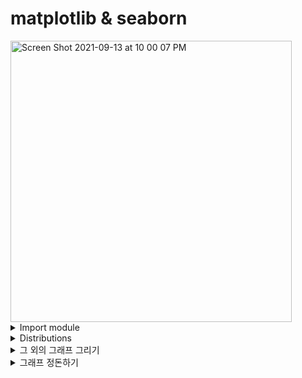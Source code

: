 # matplotlib & seaborn

<img width="450" alt="Screen Shot 2021-09-13 at 10 00 07 PM" src="https://user-images.githubusercontent.com/43725183/133088026-42213682-6d21-4a32-ab2e-6e7c4648caea.png">

<details close>
  <summary>Import module</summary><br>
    
    
```python
import matplotlib.pyplot as plt
import seaborn as sns
```
</details>

<details close>
  <summary>Distributions</summary><br>
  
### A. histogram-based(+ scatterplot)
- continuous variable
- bar graph 높이가 없을때는 bin수를 조정해보기.
- hue 순서 조정하기(`hue_order=['L', 'M', 'H']`)

    ```python
    # one variable
    sns.histplot(df["age"])  
    sns.histplot(x="age", hue="DEATH_EVENT", data=df, kde=True)
    sns.histplot(x="raisedhands",hue="Class", data=df, kde=True, hue_order=['L', 'M', 'H'])
    sns.histplot(x="ejection_fraction", data=df, bins=13)

    #two variables
    sns.jointplot(df["age"], df["creatinine_phosphokinase"]) 
    sns.jointplot(x='platelets', y="creatinine_phosphokinase", hue="DEATH_EVENT", data=df, alpha=0.3)

    #multiple variables
    sns.pairplot(df)  
    ```

- 값의 범위가 너무 넓을 경우 `histplot()` 등이 잘 동작하지 않으므로, `rugplot`을 활용

    ```python
    fig = plt.figure(figsize=(8, 2))
    sns.rugplot(x='price', data=df, height=1)
    ```

- pandas로 pairplot 그리기

    ```python
    pd.plotting.scatter_matrix(df.loc[:, df.columns!="class"], 
                                c = color_list, 
                                figsize= [30,30], 
                                alpha=0.3,
                                s = 50, 
                                diagonal = 'hist')
    ```

### B. boxplot-based
- x: categorical, y: continuous, hue: categorical
- 보고할때는 boxplot을 쓰는 것이 좋다!

  ```python
  sns.boxplot(df["age"])
  sns.violinplot(df["age"])
  sns.swarmplot(df["age"])
  ```

- Boxplot + jitter + hue

  ```python
  fig = plt.figure(figsize=(15, 8))

  sns.stripplot(x = df["genotype"], y = df["ID132"], hue=df["Dx"], dodge=True)
  ax = sns.boxplot(x = df["genotype"], y = df["ID132"], hue=df["Dx"], width = 0.4)

  handles, labels = ax.get_legend_handles_labels()
  l = plt.legend(handles[0:2], labels[0:2], fontsize="x-large")

  plt.xticks(size=15)
  plt.xlabel("Genotype", size=16)
  plt.ylabel("Metabolite(ID132)", size=16)
  plt.title("ID132(PC aa C42:4) & chr5:108748416:C:G", size = 20)
  plt.savefig("/Users/lizzychoi/Downloads/ID132_chr5_108748416_C_G_genotype.pdf.pdf", transparent=True)
  ```

### C. bar graph
- categorical variable

  ```python
  sns.countplot(x="Class", data=df, order=["L", "M", "H"])
  sns.countplot(x="gender", hue="Class", data=df, hue_order=["L", "M", "H"])
  #y축은 count

  #그래프 방향을 바꾸고 싶다면 x대신 y argument를 넣어준다.
  #NA 값은 다음과 같이 처리해서 확인한다. 
  sns.countplot(y='manufacturer', data=df.fillna('n/a'), order=df.fillna('n/a')['manufacturer'].value_counts().index)
  ```

### D. heatmap

```python
# DataFrame의 corr() 메소드와 Seaborn의 heatmap() 메소드를 이용하여 Pearson's correlation 시각화하기

sns.heatmap(df.corr())
sns.heatmap(df.corr()[['blueWins']], annot=True)
```

```python
# upper triangle 다 True로 만들기
mask = np.zeros_like(corr, dtype=np.bool)
mask[np.triu_indices_from(mask)] = True

f, ax = plt.subplots(figsize=(11, 9))
cmap = sns.diverging_palette(1,200, as_cmap=True)

sns.heatmap(corr, mask = mask, cmap = cmap, vmax = 1, vmin = -1, center = 0, linewidths=2)
```

</details>
 
 
<details close>
  <summary>그 외의 그래프 그리기</summary><br>
  
- 산포도(scatter plot)

  ```python
  plt.scatter(x=y_test, y=pred, alpha=0.005)
  sns.histplot(x=y_test, y=pred)  #이름이 histplot이지만 scatter plot을 그려준다. 
  ```

- 라인 더하기

  ```python
  plt.plot([0,60000], [0,60000], 'r-')
  ```

- 누적 바 그래프

    ```python
    #culmulative sum을 구해준다. 
    d = data[data.columns[4:]].cumsum(axis=1)
    d = d[d.columns[::-1]]

    colors = ['r', 'g', 'b', 'c', 'm', 'y', 'purple'][::-1]
    for idx, c in enumerate(d.columns[:-1]):
      sns.barplot(x=c, y='country', data=d, label=c, color=colors[idx])
    ```

- 바 그래프 + count annotation

    ```python
    g = sns.factorplot(x = 'class', data = df, kind = 'count', palette = 'YlGnBu', size = 6)
    g.ax.xaxis.set_label_text("Type of Defect")
    g.ax.yaxis.set_label_text("Type of Count")
    g.ax.set_title("The number of Defects by Defect type")
    plt.plot()
    # (문제) Barplot의 bar 상단에 값을 text로 달아줍니다.
    for p in g.ax.patches:
      g.ax.annotate((p.get_height()), (p.get_x() + 0.2, p.get_height() + 10))
    ```

- ploty-Choropleth
    - 미국 지도

        ```python
        # ff.create_choropleth() 메소드를 이용하여 Choropleth 플랏하기
        # Hint) 공식 레퍼런스 참조: https://plotly.com/python/county-choropleth/#the-entire-usa
        import plotly.figure_factory as ff

        fig = ff.create_choropleth(
            fips=fips, values=data,
            show_state_data=False,
            colorscale=colorscale,
            binning_endpoints=list(np.linspace(0.0, 1.0, len(colorscale) - 2)),
            show_hover=True, centroid_marker={'opacity': 0},
            asp=2.9, title='USA by Voting for DEM Presient'
        )

        fig.layout.template = None
        fig.show()
        ```

    - 세계 지도

        ```python
        # 공식 레퍼런스 참조: https://plotly.com/python/choropleth-maps/#world-choropleth-map
        def get_choropleth_data(date):
          # TODO: date에 해당하는 날짜로 데이터 생성
          data = go.Choropleth(
              locations = df_code.columns,
              z = df_code.loc[date],
              text = df_c.columns,
              colorscale = 'Blues',
              autocolorscale=False,
              reversescale=True,
              marker_line_color='darkgray',
              marker_line_width=0.5,
              colorbar_tickprefix = '',
              colorbar_title = 'Confirmed Cases',
          )
          return data

        # 공식 레퍼런스 참조: https://plotly.com/python/choropleth-maps/#world-choropleth-map
        date = df_case.index[-1]
        data = get_choropleth_data(date)
        fig = go.Figure(data=data)
        fig.update_layout(
            title_text='Confirmed Cases in ' + str(date),
            geo=dict(
                showframe=False,
                showcoastlines=False,
                projection_type='equirectangular'
            )
        )

        fig.show()
        ```

</details>


<details close>
  <summary>그래프 정돈하기</summary><br>
  
  
- 그래프 여러개 그리기
    - 한 그래프에 여러개 그리기

        ```python
        # 두 모델의 Precision-Recall 커브를 한번에 그리기 (힌트: fig.gca()로 ax를 반환받아 사용)
        fig = plt.figure()
        ax = fig.gca()

        disp_lr = plot_precision_recall_curve(model_lr, X_test, y_test, ax=ax)
        disp_xgb = plot_precision_recall_curve(model_xgb, X_test, y_test, ax=ax)
        ```

    - 한 그래프에 3개 이상의 그래프 그리기

        ```python
        plt.figure(figsize=(18, 15))

        plt.subplot(2, 2, 1)
        #그래프 1
        plt.subplot(2, 2, 2)
        #그래프 2
        plt.subplot(2, 2, 3)
        #그래프 3
        plt.subplot(2, 2, 4)
        #그래프 4
        plt.show()
        ```

    - x축은 공유하지만 y축의 scale은 다른 그래프를 한 그래프에 그리기

        ```python
        #그래프 1 그리고

        #그래프 2 아래 방법으로 그리기
        ax = plt.gca()
        ax2 = ax.twinx()  #x축은 공유하지만, y축은 서로 다름
        ax2.plot(top_ten_deaths.index, top_ten_deaths, 'r--')
        ax2.set_ylabel('Total Deaths', color='red', size=15)
        ```



- line style
    - 점으로 연결된 라인: `plt.plot(t.index, t, '.-')`
- tick
    - x 축 tick 없애기: `plt.xticks([])`
- 축 방향

    ```python
    ax = plt.gca()   #get current axis
    ax.invert_yaxis(). #yaxis 위아래 바꾸기

    #y axis 위치를 오른쪽으로 옮기기
    ax.yaxis.set_label_position('right')  
    ax.yaxis.tick_right()
    ```

- 축 범위

    ```python
    plt.xlim(-100, 100)
    plt.xlim(['2015', '2020']) #left, right 입력
    plt.xlim(right=df_case.index[-1])

    plt.ylim([0, rank_table.max().max() + 1])
    plt.ylim(0, df_case[country].max()*1.1)
    ```

- 축 라벨
    - 축 라벨 바꾸기 + 글자 크기: `plt.xlabel('error ($)', size=15)`
    - 축 라벨 없애기: `plt.xlabel('')`
    - x 축 라벨 글자 90도 회전: `plt.xticks(rotation=90)`
    - x 축 라벨 글자 크기: `plt.xticks(size=15)`
    - Y축 라벨 글자 숫자에서 글자로 바꾸기(첫번째 인자를 숫자, 두번째 인자를 그 숫자 위치에 넣을 글자): `plt.yticks(rank2020, rank2020.index)`
- 그래프 사이즈

    ```python
    fig = plt.figure(figsize=(15, 8))
    ```

- 색깔
    - 팔레트 색깔 바꾸기: `palette = "RdBu"`  e.g. `sns.histplot(x = "blueAvgLevel", bins= 10, data = df, hue = 'blueWins', palette = "RdBu")`
    → 오타를 내면 리스트를 확인할 수 있다.
    - 7개 색깔 추천: `colors = ['r', 'g', 'b', 'c', 'm', 'y', 'purple']`
    - muted tone으로 바꾸기: `sns.set_color_codes('muted')`
- 스타일 설정하기

    ```python
    sns.set_style("white")
    ```

- 글자 넣기

    ```python
    g = sns.barplot(y = "most severe consequence", x = "counts", data = df, orient = 'h')
    for i in range(len(df)):
        x = df.iloc[i]['counts']
        g.text(x+1000, i+0.3, x, fontsize = 10)
    ```

- tip
    - 마지막에 `plt.show()` 붙여주기
    - 그리드 그리기: `plt.grid()`
    - 데이터 포인트가 너무 많을때: `alpha=0.2`, `kind='hex'`로 지정하기
    - 패딩 자동으로 조절: `plt.tight_layout()`
    - 범례(legend) 위치: `plt.legend(loc='lower right')`
    - 그래프 제목: `plt.title('Top 20 Happiness Scores in Details')`
    - 그래프 프레임 제거: `sns.despine(left=True, bottom=True)`
    - 가장 큰 스케일로 그리기: `sns.set_context('poster')`
    - 그림 저장하기: `plt.savefig("file_name.pdf", transparent=True)`
    - 라벨이 잘릴때(margin 조절하기) : `plt.tight_layout()`

</details>


 
